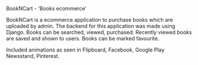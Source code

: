 BookNCart - 'Books ecommerce'

BookNCart is a ecommerce application to purchase books which are uploaded by admin. The backend for this application was made using Django. Books can be searched, viewed, purchased. Recently viewed books are saved and shown to users. Books can be marked favourite.


Included animations as seen in Flipboard, Facebook, Google Play Newsstand, Pinterest. 
